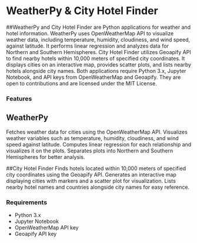 # WeatherPy & City Hotel Finder
##WeatherPy and City Hotel Finder are Python applications for weather and hotel information.
WeatherPy uses OpenWeatherMap API to visualize weather data, including temperature, humidity, cloudiness, and wind speed, against latitude. It performs linear regression and analyzes data for Northern and Southern Hemispheres.
City Hotel Finder utilizes Geoapify API to find nearby hotels within 10,000 meters of specified city coordinates. It displays cities on an interactive map, provides scatter plots, and lists nearby hotels alongside city names.
Both applications require Python 3.x, Jupyter Notebook, and API keys from OpenWeatherMap and Geoapify. They are open to contributions and are licensed under the MIT License.
### Features

## WeatherPy

Fetches weather data for cities using the OpenWeatherMap API.
Visualizes weather variables such as temperature, humidity, cloudiness, and wind speed against latitude.
Computes linear regression for each relationship and visualizes it on the plots.
Separates plots into Northern and Southern Hemispheres for better analysis.

##City Hotel Finder
Finds hotels located within 10,000 meters of specified city coordinates using the Geoapify API.
Generates an interactive map displaying cities with markers and a scatter plot for visualization.
Lists nearby hotel names and countries alongside city names for easy reference.

### Requirements
- Python 3.x
- Jupyter Notebook
- OpenWeatherMap API key
- Geoapify API key
